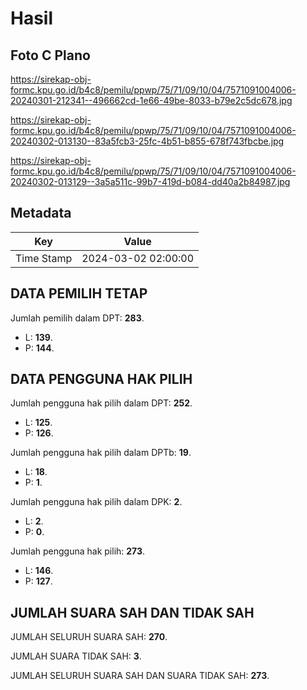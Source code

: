 # Hasil

## Foto C Plano

https://sirekap-obj-formc.kpu.go.id/b4c8/pemilu/ppwp/75/71/09/10/04/7571091004006-20240301-212341--496662cd-1e66-49be-8033-b79e2c5dc678.jpg

https://sirekap-obj-formc.kpu.go.id/b4c8/pemilu/ppwp/75/71/09/10/04/7571091004006-20240302-013130--83a5fcb3-25fc-4b51-b855-678f743fbcbe.jpg

https://sirekap-obj-formc.kpu.go.id/b4c8/pemilu/ppwp/75/71/09/10/04/7571091004006-20240302-013129--3a5a511c-99b7-419d-b084-dd40a2b84987.jpg


## Metadata

| Key        | Value               |
| ---------- | ------------------- |
| Time Stamp | 2024-03-02 02:00:00 |


## DATA PEMILIH TETAP

Jumlah pemilih dalam DPT: **283**.
 * L: **139**.
 * P: **144**.

## DATA PENGGUNA HAK PILIH

Jumlah pengguna hak pilih dalam DPT: **252**.
 * L: **125**.
 * P: **126**.

Jumlah pengguna hak pilih dalam DPTb: **19**.
 * L: **18**.
 * P: **1**.

Jumlah pengguna hak pilih dalam DPK: **2**.
 * L: **2**.
 * P: **0**.

Jumlah pengguna hak pilih: **273**.
 * L: **146**.
 * P: **127**.

## JUMLAH SUARA SAH DAN TIDAK SAH

JUMLAH SELURUH SUARA SAH: **270**.

JUMLAH SUARA TIDAK SAH: **3**.

JUMLAH SELURUH SUARA SAH DAN SUARA TIDAK SAH: **273**.


